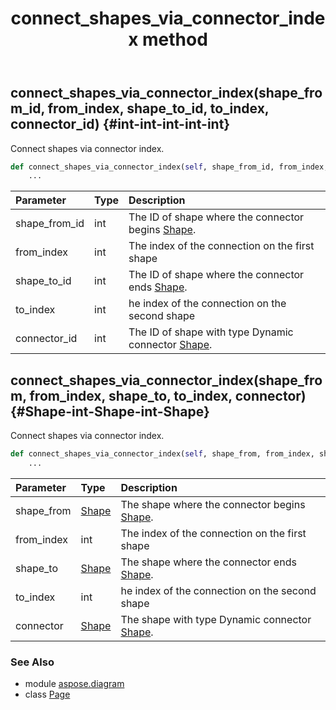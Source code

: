 ﻿---
title: connect_shapes_via_connector_index method
second_title: Aspose.Diagram for Python via .NET API References
description: 
type: docs
weight: 120
url: /python-net/aspose.diagram/page/connect_shapes_via_connector_index/
is_root: false
---

## connect_shapes_via_connector_index(shape_from_id, from_index, shape_to_id, to_index, connector_id) {#int-int-int-int-int}

Connect shapes via connector index.



```python
def connect_shapes_via_connector_index(self, shape_from_id, from_index, shape_to_id, to_index, connector_id):
    ...
```


| Parameter | Type | Description |
| :- | :- | :- |
| shape_from_id | int | The ID of shape where the connector begins [Shape](/diagram/python-net/aspose.diagram/shape). |
| from_index | int | The index of the connection on the first shape |
| shape_to_id | int | The ID of shape where the connector ends [Shape](/diagram/python-net/aspose.diagram/shape). |
| to_index | int | he index of the connection on the second shape |
| connector_id | int | The ID of shape with type Dynamic connector [Shape](/diagram/python-net/aspose.diagram/shape). |


## connect_shapes_via_connector_index(shape_from, from_index, shape_to, to_index, connector) {#Shape-int-Shape-int-Shape}

Connect shapes via connector index.



```python
def connect_shapes_via_connector_index(self, shape_from, from_index, shape_to, to_index, connector):
    ...
```


| Parameter | Type | Description |
| :- | :- | :- |
| shape_from | [Shape](/diagram/python-net/aspose.diagram/shape) | The shape where the connector begins [Shape](/diagram/python-net/aspose.diagram/shape). |
| from_index | int | The index of the connection on the first shape |
| shape_to | [Shape](/diagram/python-net/aspose.diagram/shape) | The shape where the connector ends [Shape](/diagram/python-net/aspose.diagram/shape). |
| to_index | int | he index of the connection on the second shape |
| connector | [Shape](/diagram/python-net/aspose.diagram/shape) | The shape with type Dynamic connector [Shape](/diagram/python-net/aspose.diagram/shape). |



### See Also
* module [aspose.diagram](../../)
* class [Page](/diagram/python-net/aspose.diagram/page)
